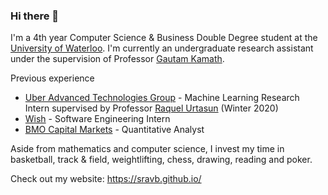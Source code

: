 ### Hi there 👋

<!--
**SravB/SravB** is a ✨ _special_ ✨ repository because its `README.md` (this file) appears on your GitHub profile.

Here are some ideas to get you started:

- 🔭 I’m currently working on ...
- 🌱 I’m currently learning ...
- 👯 I’m looking to collaborate on ...
- 🤔 I’m looking for help with ...
- 💬 Ask me about ...
- 📫 How to reach me: ...
- 😄 Pronouns: ...
- ⚡ Fun fact: ...
-->

I'm a 4th year Computer Science & Business Double Degree student at the [University of Waterloo](https://uwaterloo.ca/). I'm currently an undergraduate research assistant under the supervision of Professor [Gautam Kamath](http://www.gautamkamath.com/). 

Previous experience

* [Uber Advanced Technologies Group](https://www.uber.com/ca/en/atg/) - Machine Learning Research Intern supervised by Professor [Raquel Urtasun](http://www.cs.toronto.edu/~urtasun/) (Winter 2020)
* [Wish](https://www.wish.com/careers/engineering?hide_login_modal=true) - Software Engineering Intern 
* [BMO Capital Markets](https://capitalmarkets.bmo.com/en/) - Quantitative Analyst


Aside from mathematics and computer science, I invest my time in basketball, track & field, weightlifting, chess, drawing, reading and poker.

Check out my website: https://sravb.github.io/
